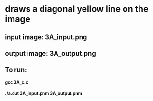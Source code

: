 # draws a diagonal yellow line on the image

## input image: 3A_input.png
## output image: 3A_output.png

## To run:
#### gcc 3A_c.c
#### ./a.out 3A_input.pnm 3A_output.pnm
